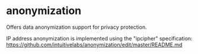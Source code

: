 # anonymization
Offers data anonymization support for privacy protection.

IP address anonymization is implemented using the "ipcipher" specification:
https://github.com/intuitivelabs/anonymization/edit/master/README.md
